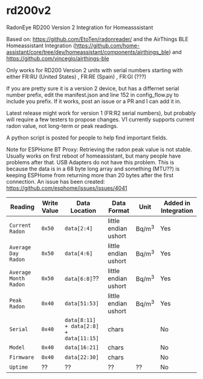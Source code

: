 # rd200v2
RadonEye RD200 Version 2 Integration for Homeasssistant

Based on: https://github.com/EtoTen/radonreader/ and the AirThings BLE Homeassistant Integration (https://github.com/home-assistant/core/tree/dev/homeassistant/components/airthings_ble) and https://github.com/vincegio/airthings-ble

Only works for RD200 Version 2 units with serial numbers starting with either FR:RU (United States) , FR:RE (Spain) , FR:GI (???)

If you are pretty sure it is a version 2 device, but has a differnet serial number prefix, edit the manifest.json and line 152 in config_flow.py to include you prefix. If it works, post an issue or a PR and I can add it in.

Latest release might work for version 1 (FR:R2 serial numbers), but probably will require a few testers to propose changes. V1 currently supports current radon value, not long-term or peak readings.

A python script is posted for people to help find important fields.

Note for ESPHome BT Proxy: Retrieving the radon peak value is not stable. Usually works on first reboot of homeassistant, but many people have problems after that. USB Adapters do not have this problem. This is because the data is in a 68 byte long array and something (MTU??) is keeping ESPHome from returning more than 20 bytes after the first connection. An issue has been created: https://github.com/esphome/issues/issues/4041

| Reading | Write Value | Data Location | Data Format | Unit | Added in Integration |
| - | - | - | - | - | - |
| `Current Radon` | `0x50` | `data[2:4]` | little endian ushort | Bq/m<sup>3</sup> | Yes |
| `Average Day Radon` | `0x50` | `data[4:6]` | little endian ushort | Bq/m<sup>3</sup> | Yes |
| `Average Month Radon` | `0x50` | `data[6:8]`??  | little endian ushort | Bq/m<sup>3</sup> | Yes |
| `Peak Radon` | `0x40` | `data[51:53]` | little endian ushort | Bq/m<sup>3<sup> | Yes |
| `Serial` | `0x40` | `data[8:11] + data[2:8] + data[11:15]` | chars |  | No |  
| `Model` | `0x40` | `data[16:21]` | chars |  | No |  
| `Firmware` | `0x40` | `data[22:30]` | chars |  | No |  
| `Uptime` | ?? | ?? | ?? | ?? | No |  
